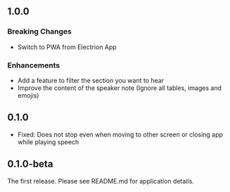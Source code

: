 ## 1.0.0

### Breaking Changes

 - Switch to PWA from Electrion App

### Enhancements

 - Add a feature to filter the section you want to hear
 - Improve the content of the speaker note (Ignore all tables, images and emojis)

## 0.1.0

 - Fixed: Does not stop even when moving to other screen or closing app while playing speech

## 0.1.0-beta

The first release. Please see README.md for application details.
